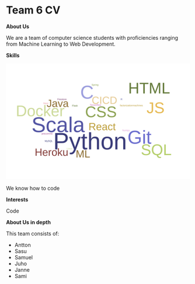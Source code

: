# Team 6 CV

**About Us**

We are a team of computer science students with proficiencies ranging from Machine Learning to Web Development.


**Skills**

![word cloud of team competencies](./wordcloud.svg)

We know how to code


**Interests**

Code


**About Us in depth**

This team consists of:

- Antton 
- Sasu
- Samuel
- Juho
- Janne
- Sami

